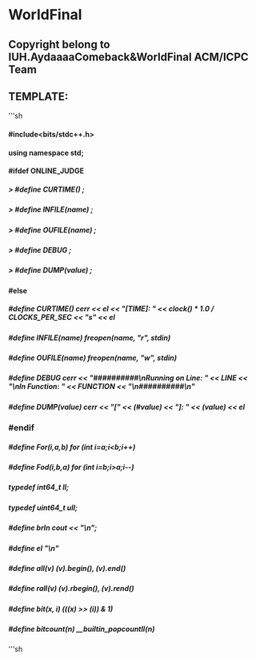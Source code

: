 # WorldFinal
## Copyright belong to IUH.AydaaaaComeback&WorldFinal ACM/ICPC Team
## TEMPLATE:

'''sh
#### \#include<bits/stdc++.h>
#### using namespace std;

#### \#ifdef ONLINE_JUDGE
##### > \#define CURTIME()         ;
##### > \#define INFILE(name)      ;
##### > \#define OUFILE(name)      ;
##### > \#define DEBUG             ;
##### > \#define DUMP(value)       ;
#### \#else
##### \#define CURTIME()         cerr << el << "[TIME]: " << clock() * 1.0 / CLOCKS_PER_SEC << "s" << el
##### \#define INFILE(name)      freopen(name, "r", stdin)
##### \#define OUFILE(name)      freopen(name, "w", stdin)
##### \#define DEBUG             cerr << "##########\nRunning on Line: " << __LINE__ << "\nIn Function: " <<   __FUNCTION__ << "\n##########\n"
##### \#define DUMP(value)       cerr << "[" << (#value) << "]: " << (value) << el
### \#endif
##### \#define For(i,a,b) for (int i=a;i<b;i++)
##### \#define Fod(i,b,a) for (int i=b;i>a;i--)
##### typedef int64_t ll;
##### typedef uint64_t ull;
##### \#define brln cout << "\n";
##### \#define el                  "\n"
##### \#define all(v)              (v).begin(), (v).end()
##### \#define rall(v)             (v).rbegin(), (v).rend()
##### \#define bit(x, i)           (((x) >> (i)) & 1)
##### \#define bitcount(n)         __builtin_popcountll(n)
'''sh